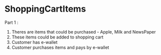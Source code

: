 # ShoppingCartItems
Part 1 : 
1) Theres are items that could be purchased - Apple, Milk and NewsPaper
2) These items could be added to shopping cart
3) Customer has e-wallet
4) Customer purchases items and pays by e-wallet

